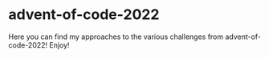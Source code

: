 # advent-of-code-2022

Here you can find my approaches to the various challenges from advent-of-code-2022!
Enjoy!
